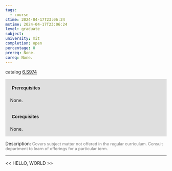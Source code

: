 ```yaml
---
tags:
  - course
ctime: 2024-04-17T23:06:24
mstime: 2024-04-17T23:06:24
level: graduate
subject: 
university: mit
completion: open
percentage: 0
prereq: None.
coreq: None.
---
```


catalog [6.S974](http://student.mit.edu/catalog/m6e.html#6.S974)

<span style="display: block; padding: 15px; background-color: rgb(100, 100, 100, 0.2);"><font id="m_prereq3569_0" style="display: block; font-family: Arial, sans-serif; font-weight: bold; padding: 5px">Prerequisites</font><br><span id="prereq3569_0">None.</span></span>
<span style="display: block; padding: 15px; background-color: rgb(100, 100, 100, 0.2);"><font id="m_coreq3569_0" style="display: block; font-family: Arial, sans-serif; font-weight: bold; padding: 5px">Corequisites</font><br><span id="coreq3569_0">None.</span></span>

<font style="">Description:</font>
<font style="color: grey; font-size: 0.8rem;">Covers subject matter not offered in the regular curriculum. Consult department to learn of offerings for a particular term.</font>



---

<< HELLO, WORLD >>
